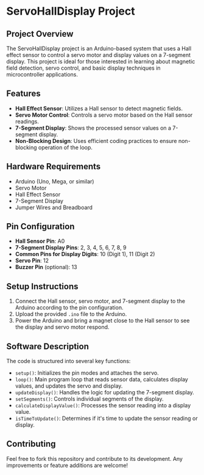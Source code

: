 # ServoHallDisplay Project

## Project Overview
The ServoHallDisplay project is an Arduino-based system that uses a Hall effect sensor to control a servo motor and display values on a 7-segment display. This project is ideal for those interested in learning about magnetic field detection, servo control, and basic display techniques in microcontroller applications.

## Features
- **Hall Effect Sensor**: Utilizes a Hall sensor to detect magnetic fields.
- **Servo Motor Control**: Controls a servo motor based on the Hall sensor readings.
- **7-Segment Display**: Shows the processed sensor values on a 7-segment display.
- **Non-Blocking Design**: Uses efficient coding practices to ensure non-blocking operation of the loop.

## Hardware Requirements
- Arduino (Uno, Mega, or similar)
- Servo Motor
- Hall Effect Sensor
- 7-Segment Display
- Jumper Wires and Breadboard

## Pin Configuration
- **Hall Sensor Pin**: A0
- **7-Segment Display Pins**: 2, 3, 4, 5, 6, 7, 8, 9
- **Common Pins for Display Digits**: 10 (Digit 1), 11 (Digit 2)
- **Servo Pin**: 12
- **Buzzer Pin** (optional): 13

## Setup Instructions
1. Connect the Hall sensor, servo motor, and 7-segment display to the Arduino according to the pin configuration.
2. Upload the provided `.ino` file to the Arduino.
3. Power the Arduino and bring a magnet close to the Hall sensor to see the display and servo motor respond.

## Software Description
The code is structured into several key functions:
- `setup()`: Initializes the pin modes and attaches the servo.
- `loop()`: Main program loop that reads sensor data, calculates display values, and updates the servo and display.
- `updateDisplay()`: Handles the logic for updating the 7-segment display.
- `setSegments()`: Controls individual segments of the display.
- `calculateDisplayValue()`: Processes the sensor reading into a display value.
- `isTimeToUpdate()`: Determines if it's time to update the sensor reading or display.

## Contributing
Feel free to fork this repository and contribute to its development. Any improvements or feature additions are welcome!
